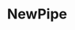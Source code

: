 ---
blog: https://newpipe.net/blog/
codehost: https://github.com/TeamNewPipe/NewPipe
logohandle: newpipenet
sort: newpipe
title: NewPipe
website: https://newpipe.net/
---